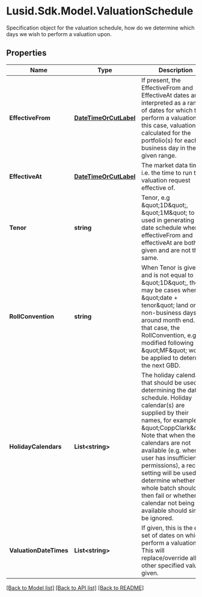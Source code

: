 # Lusid.Sdk.Model.ValuationSchedule
Specification object for the valuation schedule, how do we determine which days we wish to perform a valuation upon.

## Properties

Name | Type | Description | Notes
------------ | ------------- | ------------- | -------------
**EffectiveFrom** | [**DateTimeOrCutLabel**](DateTimeOrCutLabel.md) | If present, the EffectiveFrom and EffectiveAt dates are interpreted as a range of dates for which to perform a valuation.  In this case, valuation is calculated for the portfolio(s) for each business day in the given range. | [optional] 
**EffectiveAt** | [**DateTimeOrCutLabel**](DateTimeOrCutLabel.md) | The market data time, i.e. the time to run the valuation request effective of. | 
**Tenor** | **string** | Tenor, e.g \&quot;1D\&quot;, \&quot;1M\&quot; to be used in generating the date schedule when effectiveFrom and effectiveAt are both given and are not the same. | [optional] 
**RollConvention** | **string** | When Tenor is given and is not equal to \&quot;1D\&quot;, there may be cases where \&quot;date + tenor\&quot; land on non-business days around month end.  In that case, the RollConvention, e.g. modified following \&quot;MF\&quot; would be applied to determine the next GBD. | [optional] 
**HolidayCalendars** | **List&lt;string&gt;** | The holiday calendar(s) that should be used in determining the date schedule.  Holiday calendar(s) are supplied by their names, for example, \&quot;CoppClark\&quot;.   Note that when the calendars are not available (e.g. when the user has insufficient permissions),   a recipe setting will be used to determine whether the whole batch should then fail or whether the calendar not being available should simply be ignored. | [optional] 
**ValuationDateTimes** | **List&lt;string&gt;** | If given, this is the exact set of dates on which to perform a valuation. This will replace/override all other specified values if given. | [optional] 

[[Back to Model list]](../README.md#documentation-for-models) [[Back to API list]](../README.md#documentation-for-api-endpoints) [[Back to README]](../README.md)

